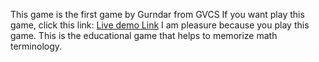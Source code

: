 This game is the first game by Gurndar from GVCS
If you want play this game, click this link:
[Live demo Link](https://graceful-chimera-01675e.netlify.app)
I am pleasure because you play this game.
This is the educational game that helps to memorize math terminology.
